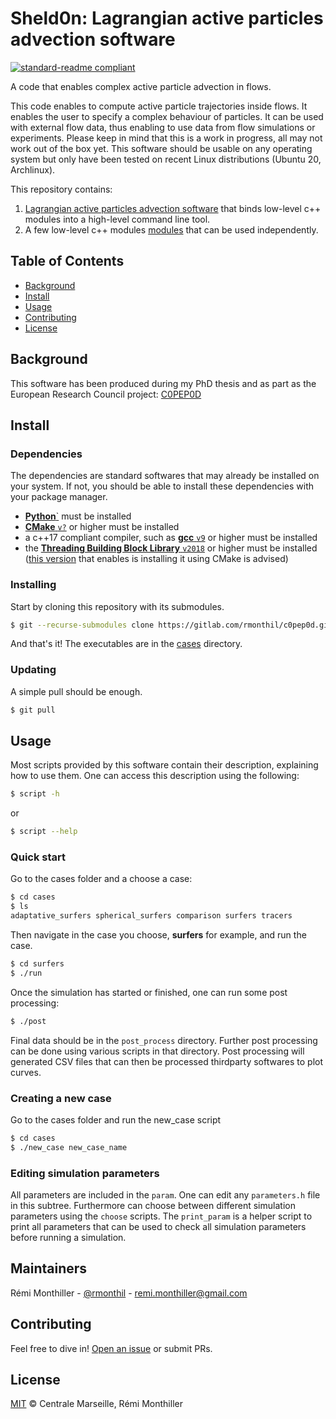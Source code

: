 # Sheld0n: Lagrangian active particles advection software

[![standard-readme compliant](https://img.shields.io/badge/readme%20style-standard-brightgreen.svg?style=flat-square)](https://github.com/RichardLitt/standard-readme)

A code that enables complex active particle advection in flows.

This code enables to compute active particle trajectories inside flows. It enables the user to specify a complex behaviour of particles. It can be used with external flow data, thus enabling to use data from flow simulations or experiments. Please keep in mind that this is a work in progress, all may not work out of the box yet.
This software should be usable on any operating system but only have been tested on recent Linux distributions (Ubuntu 20, Archlinux).

This repository contains:

1. [Lagrangian active particles advection software](./app) that binds low-level c++ modules into a high-level command line tool.
2. A few low-level c++ modules [modules](./modules) that can be used independently.

## Table of Contents

- [Background](#background)
- [Install](#install)
- [Usage](#usage)
- [Contributing](#contributing)
- [License](#license)

## Background

This software has been produced during my PhD thesis and as part as the European Research Council project: [C0PEP0D](https://c0pep0d.github.io/)

## Install

### Dependencies

The dependencies are standard softwares that may already be installed on your system.
If not, you should be able to install these dependencies with your package manager.

* [**Python**`](https://www.python.org/) must be installed
* [**CMake** `v?`](https://cmake.org/download/) or higher must be installed
* a c++17 compliant compiler, such as [**gcc** `v9`](https://cmake.org/download/) or higher must be installed
* the [**Threading Building Block Library** `v2018`](https://github.com/ibaned/tbb) or higher must be installed ([this version](https://github.com/wjakob/tbb) that enables is installing it using CMake is advised)

### Installing

Start by cloning this repository with its submodules.

```sh
$ git --recurse-submodules clone https://gitlab.com/rmonthil/c0pep0d.git
```

And that's it!
The executables are in the [cases](./cases) directory.

### Updating

A simple pull should be enough.

```sh
$ git pull
```

## Usage

Most scripts provided by this software contain their description, explaining how to use them. 
One can access this description using the following:

```sh
$ script -h
```
or
```sh
$ script --help
```

### Quick start

Go to the cases folder and a choose a case:

```sh
$ cd cases
$ ls
adaptative_surfers spherical_surfers comparison surfers tracers
```

Then navigate in the case you choose, **surfers** for example, and run the case.

```sh
$ cd surfers
$ ./run
```

Once the simulation has started or finished, one can run some post processing:

```sh
$ ./post
```

Final data should be in the `post_process` directory. Further post processing can be done using various scripts in that directory. Post processing will generated CSV files that can then be processed thirdparty softwares to plot curves.

### Creating a new case

Go to the cases folder and run the new_case script

```sh
$ cd cases
$ ./new_case new_case_name
```

### Editing simulation parameters

All parameters are included in the `param`.
One can edit any `parameters.h` file in this subtree.
Furthermore can choose between different simulation parameters using the `choose` scripts.
The `print_param` is a helper script to print all parameters that can be used to check all simulation parameters before running a simulation.

## Maintainers

Rémi Monthiller - [@rmonthil](https://gitlab.com/rmonthil) - remi.monthiller@gmail.com

## Contributing

Feel free to dive in! [Open an issue](https://github.com/rmonthil/c0pep0d/issues/new) or submit PRs.

## License

[MIT](LICENSE) © Centrale Marseille, Rémi Monthiller

